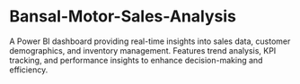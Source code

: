 # Bansal-Motor-Sales-Analysis
A Power BI dashboard providing real-time insights into sales data, customer demographics, and inventory management. Features trend analysis, KPI tracking, and performance insights to enhance decision-making and efficiency.
